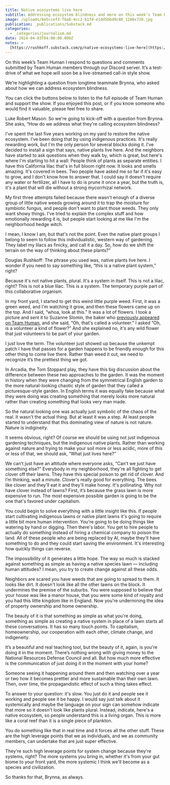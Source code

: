 ```yaml
---
title: Native ecosystems live here
subtitle: Addressing ecosystem blindness and more on this week's Team Human
image: /uploads/8e5ccef3-f6a8-4cc2-b1fd-e1dd5bbd9c88_1280x720.jpg
publication: _publications/Substack.md
categories:
  - _categories/journalism.md
date: 2024-04-03T04:00:00.000Z
notes: >
  [https://rushkoff.substack.com/p/native-ecosystems-live-here](https://rushkoff.substack.com/p/native-ecosystems-live-here)
---
```


On this week’s Team Human I respond to questions and comments submitted by Team Human members through our Discord server. It’s a test-drive of what we hope will soon be a live-streamed call-in style show.

We’re highlighting a question from longtime teammate Brynna, who asked about how we can address ecosystem blindness.

You can click the buttons below to listen to the full episode of Team Human and support the show. If you enjoyed this post, or if you know someone who would find it valuable, please feel free to share.

Luke Robert Mason:
So we're going to kick-off with a question from Brynna. She asks, “How do we address what they're calling ecosystem blindness?

I've spent the last five years working on my yard to restore the native ecosystem. I’ve been doing that by using indigenous practices. It's really rewarding work, but I'm the only person for several blocks doing it. I've decided to install a sign that says, native plants live here. And the neighbors have started to ask questions when they walk by, which is great, but here's where I'm starting to hit a wall: People think of plants as separate entities. I have this California lilac that's in full bloom right now. It looks and smells amazing. It's covered in bees. Two people have asked me so far if it's easy to grow, and I don't know how to answer that. I could say it doesn't require any water or fertilizer, all I have to do is prune it once a year, but the truth is, it's a plant that will die without a strong mycorrhizal network.

My first three attempts failed because there wasn't enough of a diverse group of little native weeds growing around it to trap the moisture for symbiotic fungus, and people don't want to plant those weeds. They only want showy things. I've tried to explain the complex stuff and how emotionally rewarding it is, but people start looking at me like I'm the neighborhood hedge witch.

I mean, I know I am, but that's not the point. Even the native plant groups I belong to seem to follow this individualistic, western way of gardening. They label my lilacs as finicky, and call it a day. So, how do we shift the terrain on the way of thinking about these plants?”

Douglas Rushkoff:
The phrase you used was, native plants live here. I wonder if you need to say something like, “this is a native plant system,” right?

Because it's not native plants, plural. It's a system in itself. This is not a lilac, right? This is not a blue lilac. This is a system. The temporary purple part of this collaborative organism.

In my front yard, I started to get this weird little purple weed. First, it was a green weed, and I'm watching it grow, and then these flowers came up on the top. And I said, “whoa, look at this.” It was a lot of flowers. I took a picture and sent it to Suzanne Slomin, the baker who [previously appeared on Team Human](https://www.teamhuman.fm/episodes/ep-79-suzanne-slomin-feeding-a-living-culture), and she said, “Oh, that's called a volunteer.” I asked “Oh, is a volunteer a kind of flower?” And she explained no, it's any wild flower that just volunteers to be part of your garden.

I just love the term. The volunteer just showed up because the unkempt patch I have that passes for a garden happens to be friendly enough for this other thing to come live there. Rather than weed it out, we need to recognize it’s the prettiest thing we got.

In Arcadia, the Tom Stoppard play, they have this big discussion about the difference between these two approaches to the garden. It was the moment in history when they were changing from the symmetrical English garden to the more natural-looking chaotic style of garden that they called a picturesque-style garden. In English terms it was equally fake because what they were doing was creating something that merely looks more natural rather than creating something that looks very man made.

So the natural looking one was actually just symbolic of the chaos of the real. It wasn't the actual thing. But at least it was a step. At least people started to understand that this dominating view of nature is not nature. Nature is indigineity.

It seems obvious, right? Of course we should be using not just indigenous gardening techniques, but the indigenous native plants. Rather than working against nature and trying to make your soil more or less acidic, more of this or less of that, we should ask, “What just lives here?”

We can’t just have an attitude where everyone asks, “Can't we just have something else?” Everybody in my neighborhood, they're all fighting to get clover off their lawns. They have this special poison to get rid of clover. And I’m thinking, wait a minute. Clover's really good for everything. The bees like clover and they'll eat it and they'll make honey. It's pollinating. Why not have clover instead of lawns? First, it’s because the grass lawn is more expensive to run. The most expensive possible garden is going to be the one that's favored under capitalism.

You could begin to solve everything with a little insight like this. If people start cultivating indigenous lawns or native plant lawns it's going to require a little bit more human intervention. You're going to be doing things like watering by hand or digging. Then there's labor. You get to hire people to actually do something instead of hiring a chemical company to poison the land. All of these people who are being replaced by AI, maybe they'll have something to do and they could start saving the environment. It's interesting how quickly things can reverse.

The impossibility of it generates a little hope. The way so much is stacked against something as simple as having a native species lawn — including human attitudes? I mean, you try to create change against all these odds.

Neighbors are scared you have weeds that are going to spread to them. It looks like dirt. It doesn't look like all the other lawns on the block. It undermines the premise of the suburbs. You were supposed to believe that your house was like a manor house, that you were some kind of royalty and you had this little kingdom like in England. Now you're undermining the idea of property ownership and home ownership.

The beauty of it is that something as simple as what you're doing, something as simple as creating a native system in place of a lawn starts all these conversations. It has so many touch points. To capitalism, homeownership, our cooperation with each other, climate change, and indigeneity.

It’s a beautiful and real teaching tool, but the beauty of it, again, is you're doing it in the moment. There’s nothing wrong with giving money to the National Resources Defense Council and all. But how much more effective is the communication of just doing it in the moment with your home?

Someone seeing it happening around them and then watching over a year or two how it becomes prettier and more sustainable than their own lawn. Then, over time, the propagandistic effect of such a thing takes effect.

To answer to your question: it's slow. You just do it and people see it working and people see it be happy. I would say just talk about it systemically and maybe the language on your sign can somehow indicate that more so it doesn't look like plants plural. Instead, indicate, here's a native ecosystem, so people understand this is a living organ. This is more like a coral reef than it is a single piece of plankton.

You do something like that in real time and it forces all the other stuff. These are the high leverage points that we as individuals, and we as community members, can undertake that are just super effective.

They're such high leverage points for system change because they're systems, right? The more systems you bring in, whether it's from your gut biome to your front yard, the more systemic I think we'll become as a species and civilization.

So thanks for that, Brynna, as always.

